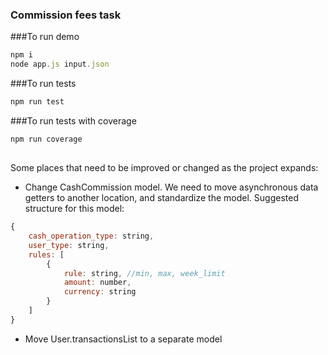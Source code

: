 ### Commission fees task

###To run demo
```javascript
npm i
node app.js input.json
```

###To run tests
```javascript
npm run test
```

###To run tests with coverage
```javascript
npm run coverage
```

##
Some places that need to be improved or changed as the project expands:
- Change CashCommission model. We need to move asynchronous data getters to another location, and standardize the model.
  Suggested structure for this model:
```javascript
{
    cash_operation_type: string,
    user_type: string,
    rules: [
        {
            rule: string, //min, max, week_limit
            amount: number,
            currency: string
        }
    ]    
}
```  
- Move User.transactionsList to a separate model

